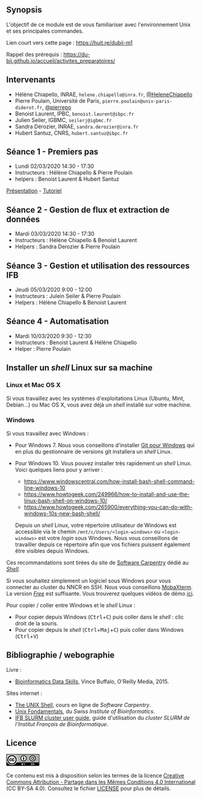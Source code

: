 ## Synopsis

L'objectif de ce module est de vous familiariser avec l'environnement Unix et ses principales commandes.

Lien court vers cette page : <https://huit.re/dubii-m1>

Rappel des prérequis : <https://du-bii.github.io/accueil/activites_preparatoires/>


## Intervenants

- Hélène Chiapello, INRAE, `helene.chiapello@inra.fr`, [@HeleneChiapello](https://twitter.com/HeleneChiapello)
- Pierre Poulain, Université de Paris, `pierre.poulain@univ-paris-diderot.fr`, [@pierrepo](https://twitter.com/pierrepo)
- Benoist Laurent, IPBC, `benoist.laurent@ibpc.fr`
- Julien Seiler, IGBMC, `seilerj@igbmc.fr`
- Sandra Dérozier, INRAE, `sandra.derozier@inra.fr`
- Hubert Santuz, CNRS, `hubert.santuz@ibpc.fr`


## Séance 1 - Premiers pas

- Lundi 02/03/2020 14:30 - 17:30
- Instructeurs : Hélène Chiapello & Pierre Poulain
- helpers : Benoist Laurent & Hubert Santuz

[Présentation](seance1/slides/index.html) - [Tutoriel](seance1/tutorial/README.md)


## Séance 2 - Gestion de flux et extraction de données

- Mardi 03/03/2020 14:30 - 17:30
- Instructeurs : Hélène Chiapello & Benoist Laurent
- Helpers : Sandra Derozier & Pierre Poulain

<!--
[Présentation + TP](seance2/slides/index.html)
-->

## Séance 3 - Gestion et utilisation des ressources IFB

- Jeudi 05/03/2020 9:00 - 12:00
- Instructeurs : Julein Seiler & Pierre Poulain
- Helpers : Hélène Chiapello & Benoist Laurent

<!--
[Tutoriel](seance3/tutorial/README.md)

[Changer son prompt](seance3/slides/index.html)
-->

## Séance 4 - Automatisation

- Mardi 10/03/2020 9:30 - 12:30
- Instructeurs : Benoist Laurent & Hélène Chiapello
- Helper : Pierre Poulain

<!--
[Tutoriel](seance4/tutorial/README.md)

[Présentation](seance4/slides/index.html)
-->


## Installer un *shell* Linux sur sa machine

### Linux et Mac OS X

Si vous travaillez avec les systèmes d'exploitations Linux (Ubuntu, Mint, Debian...) ou Mac OS X, vous avez déjà un *shell* installé sur votre machine.

### Windows

Si vous travaillez avec Windows :

- Pour Windows 7. Nous vous conseillons d'installer [Git pour Windows](https://git-for-windows.github.io/) qui en plus du gestionnaire de versions git installera un *shell* Linux.
- Pour Windows 10. Vous pouvez installer très rapidement un *shell* Linux. Voici quelques liens pour y arriver :
    + <https://www.windowscentral.com/how-install-bash-shell-command-line-windows-10>
    + <https://www.howtogeek.com/249966/how-to-install-and-use-the-linux-bash-shell-on-windows-10/>
    + <https://www.howtogeek.com/265900/everything-you-can-do-with-windows-10s-new-bash-shell/>

    Depuis un *shell* Linux, votre répertoire utilisateur de Windows est accessible via le chemin `/mnt/c/Users/<login-windows>` ou `<login-windows>` est votre *login* sous Windows. Nous vous conseillons de travailler depuis ce répertoire afin que vos fichiers puissent également être visibles depuis Windows.

Ces recommandations sont tirées du site de [Software Carpentry](https://carpentries.org/) dédié au [*Shell*](http://swcarpentry.github.io/shell-novice/setup.html).

Si vous souhaitez simplement un logiciel sous Windows pour vous connecter au cluster du NNCR en SSH. Nous vous conseillons [MobaXterm](https://mobaxterm.mobatek.net/). La version [*Free*](https://mobaxterm.mobatek.net/download.html) est suffisante. Vous trouverez quelques vidéos de démo [ici](https://mobaxterm.mobatek.net/demo.html).

Pour copier / coller entre Windows et le *shell* Linux :

- Pour copier depuis Windows (<kbd>Ctrl</kbd>+<kbd>C</kbd>) puis coller dans le *shell* : clic droit de la souris.
- Pour copier depuis le *shell* (<kbd>Ctrl</kbd>+<kbd>Maj</kbd>+<kbd>C</kbd>) puis coller dans Windows (<kbd>Ctrl</kbd>+<kbd>V</kbd>)


## Bibliographie / webographie

Livre :

- [Bioinformatics Data Skills](http://shop.oreilly.com/product/0636920030157.do), Vince Buffalo, O'Reilly Media, 2015.

Sites internet :

- [The UNIX Shell](http://swcarpentry.github.io/shell-novice/), cours en ligne de *Software Carpentry*.
- [Unix Fondamentals](https://edu.sib.swiss/pluginfile.php/2878/mod_resource/content/4/couselab-html/content.html), du *Swiss Institute of Bioinformatics*.
- [IFB SLURM cluster user guide](http://taskforce-nncr.gitlab.cluster.france-bioinformatique.fr/doc/slurm_user_guide/), guide d'utilisation du *cluster SLURM de l'Institut Français de Bioinformatique*.


## Licence

![](img/CC-BY-SA.png)

Ce contenu est mis à disposition selon les termes de la licence [Creative Commons Attribution - Partage dans les Mêmes Conditions 4.0 International](https://creativecommons.org/licenses/by-sa/4.0/deed.fr) (CC BY-SA 4.0). Consultez le fichier [LICENSE](LICENSE) pour plus de détails.
